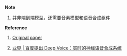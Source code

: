 
**Note**

1. 并非端到端模型，还需要音素模型和语音合成组件



**Reference**


1. <a href="https://arxiv.org/abs/1702.07825">Original paper</a>

2. <a href="http://it.sohu.com/20170301/n482046175.shtml">业界 | 百度提出 Deep Voice：实时的神经语音合成系统</a>